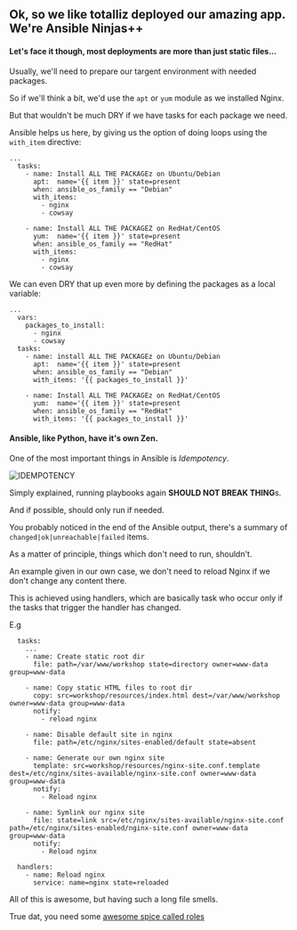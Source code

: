 ## Ok, so we like totalliz deployed our amazing app. We're Ansible Ninjas++

#### Let's face it though, most deployments are more than just static files...

Usually, we'll need to prepare our targent environment with needed packages.

So if we'll think a bit, we'd use the `apt` or `yum` module as we installed Nginx.

But that wouldn't be much DRY if we have tasks for each package we need.

Ansible helps us here, by giving us the option of doing loops using the `with_item` directive:

```
...
  tasks:
    - name: Install ALL THE PACKAGEz on Ubuntu/Debian
      apt:  name='{{ item }}' state=present
      when: ansible_os_family == "Debian"
      with_items:
        - nginx
        - cowsay

    - name: Install ALL THE PACKAGEZ on RedHat/CentOS
      yum:  name='{{ item }}' state=present
      when: ansible_os_family == "RedHat"
      with_items:
        - nginx
        - cowsay
```

We can even DRY that up even more by defining the packages as a local variable:

```
...
  vars:
    packages_to_install:
      - nginx
      - cowsay
  tasks:
    - name: install ALL THE PACKAGEz on Ubuntu/Debian
      apt:  name='{{ item }}' state=present
      when: ansible_os_family == "Debian"
      with_items: '{{ packages_to_install }}'

    - name: Install ALL THE PACKAGEz on RedHat/CentOS
      yum:  name='{{ item }}' state=present
      when: ansible_os_family == "RedHat"
      with_items: '{{ packages_to_install }}'
```

#### Ansible, like Python, have it's own Zen.

One of the most important things in Ansible is *Idempotency*.

![IDEMPOTENCY](https://github.com/bigpandaio/ansible-workshop/blob/noob-workshop-docker/memez/idempotency.jpg?raw=true)

Simply explained, running playbooks again **SHOULD NOT BREAK THING**s.

And if possible, should only run if needed.

You probably noticed in the end of the Ansible output, there's a summary of `changed|ok|unreachable|failed` items.

As a matter of principle, things which don't need to run, shouldn't.

An example given in our own case, we don't need to reload Nginx if we don't change any content there.

This is achieved using handlers, which are basically task who occur only if the tasks that trigger the handler has changed.

E.g

```
  tasks:
    ...
    - name: Create static root dir
      file: path=/var/www/workshop state=directory owner=www-data group=www-data

    - name: Copy static HTML files to root dir
      copy: src=workshop/resources/index.html dest=/var/www/workshop owner=www-data group=www-data
      notify:
        - reload nginx

    - name: Disable default site in nginx
      file: path=/etc/nginx/sites-enabled/default state=absent

    - name: Generate our own nginx site
      template: src=workshop/resources/nginx-site.conf.template dest=/etc/nginx/sites-available/nginx-site.conf owner=www-data group=www-data
      notify:
        - Reload nginx

    - name: Symlink our nginx site
      file: state=link src=/etc/nginx/sites-available/nginx-site.conf path=/etc/nginx/sites-enabled/nginx-site.conf owner=www-data group=www-data
      notify:
        - Reload nginx

  handlers:
    - name: Reload nginx
      service: name=nginx state=reloaded

```

All of this is awesome, but having such a long file smells.

True dat, you need some [awesome spice called roles](./6_Advanced-Roles.md)
